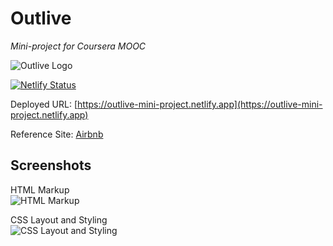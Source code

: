 # Outlive
_Mini-project for Coursera MOOC_

![Outlive Logo](https://outlive-mini-project.netlify.app/assets/logo/outlive-logo-green.svg)

[![Netlify Status](https://api.netlify.com/api/v1/badges/75ad311d-e63d-4234-943e-123b0ee19cf6/deploy-status)](https://app.netlify.com/sites/outlive-mini-project/deploys)

Deployed URL: [https://outlive-mini-project.netlify.app](https://outlive-mini-project.netlify.app)

Reference Site: [Airbnb](https://www.airbnb.com/)

## Screenshots

HTML Markup  
![HTML Markup](https://outlive-mini-project.netlify.app/assets/screenshots/html-only.png)

CSS Layout and Styling  
![CSS Layout and Styling](https://outlive-mini-project.netlify.app/assets/screenshots/html-and-css.png)
